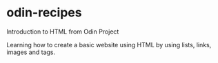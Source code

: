 # odin-recipes
Introduction to HTML from Odin Project

Learning how to create a basic website using HTML by using lists, links, images and tags.